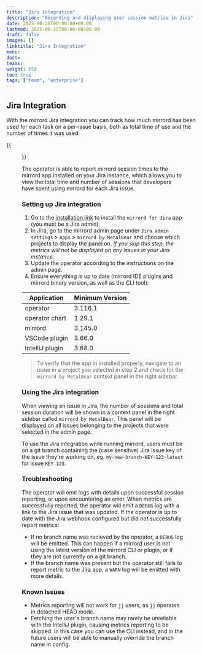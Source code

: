 ```yaml
---
title: "Jira Integration"
description: "Recording and displaying user session metrics in Jira"
date: 2025-06-25T00:00:00+00:00
lastmod: 2025-06-25T00:00:00+00:00
draft: false
images: []
linktitle: "Jira Integration"
menu:
docs:
teams:
weight: 550
toc: true
tags: ["team", "enterprise"]
---
```


## Jira Integration

With the mirrord Jira integration you can track how much mirrord has been used for each task on a per-issue basis, both as total time of use and the number of times it was used.

{{<figure src="issue-panel.png" class="bg-white center" alt="mirrord by MetalBear issue panel" width="80%">}}

The operator is able to report mirrord session times to the mirrord app installed on your Jira instance, which allows you to view the total time and number of sessions that developers have spent using mirrord for each Jira issue.

### Setting up Jira integration
1. Go to the [installation link](https://developer.atlassian.com/console/install/0d3d68b7-02c0-40cb-bb77-4bfd62a50809?signature=AYABeMCVvOZTCiLuXYFwuf%2FRfHkAAAADAAdhd3Mta21zAEthcm46YXdzOmttczp1cy1lYXN0LTE6NzA5NTg3ODM1MjQzOmtleS83ZjcxNzcxZC02OWM4LTRlOWItYWU5Ny05MzJkMmNhZjM0NDIAuAECAQB4KVgoNesMySI2pXEz4J5S%2B4but%2FgpPvEEG0vL8V0Jz5cB2SxqloVOOU%2FY31ulUC4PDQAAAH4wfAYJKoZIhvcNAQcGoG8wbQIBADBoBgkqhkiG9w0BBwEwHgYJYIZIAWUDBAEuMBEEDA1l49kXEmuUkKrN2AIBEIA7nYC5CHsOdweVt1yl3gcEkbEohsPUZPNZZbh6JM3RwdhSox2A%2F8PAJ6VhbQE1x4SWd8Srdx4DlVUFpZ0AB2F3cy1rbXMAS2Fybjphd3M6a21zOmV1LXdlc3QtMTo3MDk1ODc4MzUyNDM6a2V5LzU1OWQ0NTE2LWE3OTEtNDdkZi1iYmVkLTAyNjFlODY4ZWE1YwC4AQICAHig7hOcRWe1S%2BcRRsjD9q0WpZcapmXa1oPX3jm4ao883gGcIb0YC89QGvFCgCZ4WG51AAAAfjB8BgkqhkiG9w0BBwagbzBtAgEAMGgGCSqGSIb3DQEHATAeBglghkgBZQMEAS4wEQQMgllPRYZPa7jP%2BpaXAgEQgDs0PPvXTg5TwxmItXE28ERHcME6M52JP0E1wVnGsdWTqv3CIRGV7P1nhf8SH1IXqbBB2gD2WK4N3P7iUwAHYXdzLWttcwBLYXJuOmF3czprbXM6dXMtd2VzdC0yOjcwOTU4NzgzNTI0MzprZXkvM2M0YjQzMzctYTQzOS00ZmNhLWEwZDItNDcyYzE2ZWRhZmRjALgBAgIAeBeusbAYURagY7RdQhCHwxFswh7l65V7cwKp%2BDc1WGoHAQaBnNXPZs8XrOh2qPkcESkAAAB%2BMHwGCSqGSIb3DQEHBqBvMG0CAQAwaAYJKoZIhvcNAQcBMB4GCWCGSAFlAwQBLjARBAxAr20zw%2FgAlLesfdkCARCAO3u5jhG38dg7t2lZfnMwLoqw8pPOjuSJRws5aeDDdAi7lP0dbrIeSpe7qqdipPtflIDyywtAQe0HRoY9AgAAAAAMAAAQAAAAAAAAAAAAAAAAAEkMb0Uq%2FXx0HKcQ9MNoWXD%2F%2F%2F%2F%2FAAAAAQAAAAAAAAAAAAAAAQAAADJpw6xquljgWJiLi06NO2iPfWekCK6luBVTpH%2FZSuhrzqYR1CVS0r3DElyPMw1pcSlBApqihMQRmTUNDndqAlZBJ48%3D&product=jira) to install the `mirrord for Jira` app (you must be a Jira admin).
2. In Jira, go to the mirrord admin page under `Jira admin settings` > `Apps` > `mirrord by MetalBear` and choose which projects to display the panel on. *If you skip this step, the metrics will not be displayed on any issues in your Jira instance.*
3. Update the operator according to the instructions on the admin page.
4. Ensure everything is up to date (mirrord IDE plugins and mirrord binary version, as well as the CLI tool):

|Application|Minimum Version|
|---|---|
|operator|3.116.1|
|operator chart|1.29.1|
|mirrord|3.145.0|
|VSCode plugin|3.66.0|
|IntelliJ plugin|3.68.0|

> To verify that the app in installed properly, navigate to an issue in a project you selected in step 2 and check for the `mirrord by MetalBear` context panel in the right sidebar.

### Using the Jira integration

When viewing an issue in Jira, the number of sessions and total session duration will be shown in a context panel in the right sidebar called `mirrord by MetalBear`. This panel will be displayed on all issues belonging to the projects that were selected in the admin page.

To use the Jira integration while running mirrord, users must be on a git branch containing the (case sensitive) Jira issue key of the issue they're working on, eg. `my-new-branch-KEY-123-latest` for issue `KEY-123`.

### Troubleshooting

The operator will emit logs with details upon successful session reporting, or upon encountering an error. When metrics are successfully reported, the operator will emit a `DEBUG` log with a link to the Jira issue that was updated. If the operator is up to date with the Jira webhook configured but did *not* successfully report metrics:

* If no branch name was recieved by the operator, a `DEBUG` log will be emitted. This can happen if a mirrord user is not using the latest version of the mirrord CLI or plugin, or if they are not currently on a git branch.
* If the branch name was present but the operator still fails to report metric to the Jira app, a `WARN` log will be emitted with more details.

### Known Issues

* Metrics reporting will not work for `jj` users, as `jj` operates in detached HEAD mode.
* Fetching the user's branch name may rarely be unreliable with the IntelliJ plugin, causing metrics reporting to be skipped. In this case you can use the CLI instead, and in the future users will be able to manually override the branch name in config.